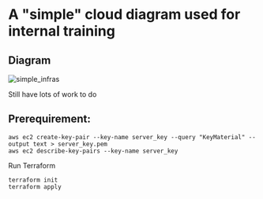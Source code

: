 # A "simple" cloud diagram used for internal training

## Diagram

![simple_infras](https://github.com/hieuldt/cloud_training/blob/main/Picture1.png)

Still have lots of work to do

## Prerequirement:
```
aws ec2 create-key-pair --key-name server_key --query "KeyMaterial" --output text > server_key.pem
aws ec2 describe-key-pairs --key-name server_key
```
Run Terraform
```
terraform init
terraform apply
```
